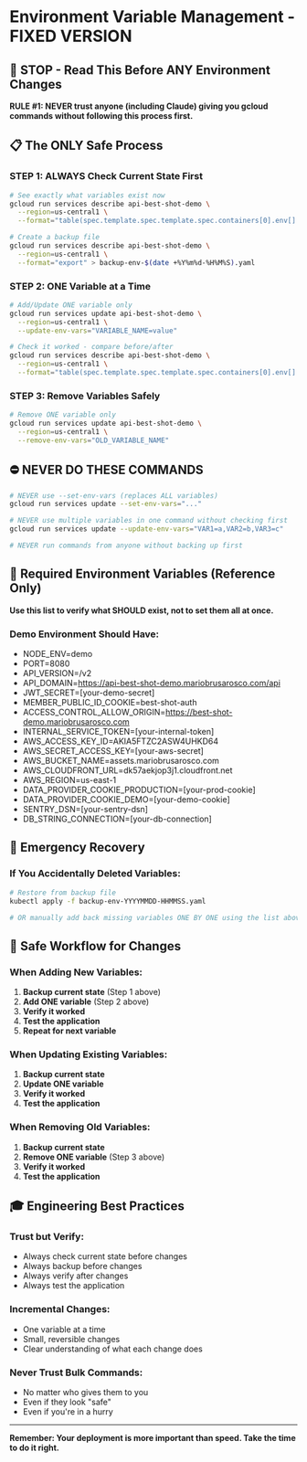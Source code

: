# Environment Variable Management - FIXED VERSION

## 🚨 **STOP - Read This Before ANY Environment Changes**

**RULE #1: NEVER trust anyone (including Claude) giving you gcloud commands without following this process first.**

## 📋 **The ONLY Safe Process**

### **STEP 1: ALWAYS Check Current State First**

```bash
# See exactly what variables exist now
gcloud run services describe api-best-shot-demo \
  --region=us-central1 \
  --format="table(spec.template.spec.template.spec.containers[0].env[].name,spec.template.spec.template.spec.containers[0].env[].value)"

# Create a backup file
gcloud run services describe api-best-shot-demo \
  --region=us-central1 \
  --format="export" > backup-env-$(date +%Y%m%d-%H%M%S).yaml
```

### **STEP 2: ONE Variable at a Time**

```bash
# Add/Update ONE variable only
gcloud run services update api-best-shot-demo \
  --region=us-central1 \
  --update-env-vars="VARIABLE_NAME=value"

# Check it worked - compare before/after
gcloud run services describe api-best-shot-demo \
  --region=us-central1 \
  --format="table(spec.template.spec.template.spec.containers[0].env[].name,spec.template.spec.template.spec.containers[0].env[].value)"
```

### **STEP 3: Remove Variables Safely**

```bash
# Remove ONE variable only
gcloud run services update api-best-shot-demo \
  --region=us-central1 \
  --remove-env-vars="OLD_VARIABLE_NAME"
```

## ⛔ **NEVER DO THESE COMMANDS**

```bash
# NEVER use --set-env-vars (replaces ALL variables)
gcloud run services update --set-env-vars="..."

# NEVER use multiple variables in one command without checking first
gcloud run services update --update-env-vars="VAR1=a,VAR2=b,VAR3=c"

# NEVER run commands from anyone without backing up first
```

## 🎯 **Required Environment Variables (Reference Only)**

**Use this list to verify what SHOULD exist, not to set them all at once.**

### Demo Environment Should Have:

- NODE_ENV=demo
- PORT=8080
- API_VERSION=/v2
- API_DOMAIN=https://api-best-shot-demo.mariobrusarosco.com/api
- JWT_SECRET=[your-demo-secret]
- MEMBER_PUBLIC_ID_COOKIE=best-shot-auth
- ACCESS_CONTROL_ALLOW_ORIGIN=https://best-shot-demo.mariobrusarosco.com
- INTERNAL_SERVICE_TOKEN=[your-internal-token]
- AWS_ACCESS_KEY_ID=AKIA5FTZC2ASW4UHKD64
- AWS_SECRET_ACCESS_KEY=[your-aws-secret]
- AWS_BUCKET_NAME=assets.mariobrusarosco.com
- AWS_CLOUDFRONT_URL=dk57aekjop3j1.cloudfront.net
- AWS_REGION=us-east-1
- DATA_PROVIDER_COOKIE_PRODUCTION=[your-prod-cookie]
- DATA_PROVIDER_COOKIE_DEMO=[your-demo-cookie]
- SENTRY_DSN=[your-sentry-dsn]
- DB_STRING_CONNECTION=[your-db-connection]

## 🚨 **Emergency Recovery**

### If You Accidentally Deleted Variables:

```bash
# Restore from backup file
kubectl apply -f backup-env-YYYYMMDD-HHMMSS.yaml

# OR manually add back missing variables ONE BY ONE using the list above
```

## 🔧 **Safe Workflow for Changes**

### When Adding New Variables:

1. **Backup current state** (Step 1 above)
2. **Add ONE variable** (Step 2 above)
3. **Verify it worked**
4. **Test the application**
5. **Repeat for next variable**

### When Updating Existing Variables:

1. **Backup current state**
2. **Update ONE variable**
3. **Verify it worked**
4. **Test the application**

### When Removing Old Variables:

1. **Backup current state**
2. **Remove ONE variable** (Step 3 above)
3. **Verify it worked**
4. **Test the application**

## 🎓 **Engineering Best Practices**

### Trust but Verify:

- Always check current state before changes
- Always backup before changes
- Always verify after changes
- Always test the application

### Incremental Changes:

- One variable at a time
- Small, reversible changes
- Clear understanding of what each change does

### Never Trust Bulk Commands:

- No matter who gives them to you
- Even if they look "safe"
- Even if you're in a hurry

---

**Remember: Your deployment is more important than speed. Take the time to do it right.**

